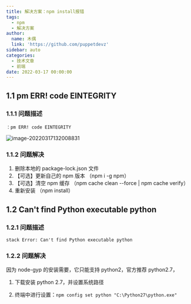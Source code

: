 ```yaml
---
title: 解决方案：npm install报错
tags:
  - npm
  - 解决方案
author:
  name: 木偶
  link: 'https://github.com/puppetdevz'
sidebar: auto
categories:
  - 技术文章
  - 前端
date: 2022-03-17 00:00:00
---
```




## 1.1 pm ERR! code EINTEGRITY

### 1.1.1 问题描述

```shell
：pm ERR! code EINTEGRITY
```

![image-20220317132008831](https://oss.puppetdevz.top/image/note/0df6ae6fb0bd9e492fb05a3d8d15b2d3.png)

### 1.1.2 问题解决

1. 删除本地的 package-lock.json 文件
2. 【可选】更新自己的 npm 版本 （npm i -g npm）
3. 【可选】清空 npm 缓存 （npm cache clean --force | npm cache verify）
4. 重新安装 （npm install）

## 1.2 Can't find Python executable python

### 1.2.1 问题描述

```
stack Error: Can't find Python executable python
```

### 1.2.2 问题解决

因为 node-gyp 的安装需要，它只能支持 python2，官方推荐 python2.7，

1. 下载安装 python 2.7，并设置系统路径

2. 终端中进行设置：`npm config set python "C:\Python27\python.exe"`
